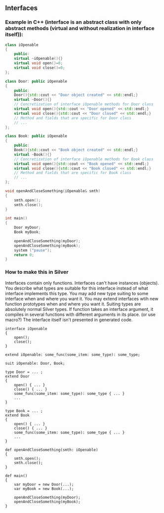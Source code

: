 ## Interfaces

### Example in C++ (interface is an abstract class with only abstract methods (virtual and without realization in interface itself)):

```cpp
class iOpenable
{
    public:
    virtual ~iOpenable(){}
    virtual void open()=0;
    virtual void close()=0;
};

class Door: public iOpenable
{
    public:
    Door(){std::cout << "Door object created" << std::endl;}
    virtual ~Door(){}
    // Concretization of interface iOpenable methods for Door class
    virtual void open(){std::cout << "Door opened" << std::endl;}
    virtual void close(){std::cout << "Door closed" << std::endl;}
    // Method and fields that are specific for Door class
    // ...
};

class Book: public iOpenable
{
    public:
    Book(){std::cout << "Book object created" << std::endl;}
    virtual ~Book(){}
    // Concretization of interface iOpenable methods for Book class
    virtual void open(){std::cout << "Book opened" << std::endl;}
    virtual void close(){std::cout << "Book closed" << std::endl;}
    // Method and fields that are specific for Book class
    // ...
};

void openAndCloseSomething(iOpenable& smth)
{
    smth.open();
    smth.close();
}

int main()
{
    Door myDoor;
    Book myBook;

    openAndCloseSomething(myDoor);
    openAndCloseSomething(myBook);
    system ("pause");
    return 0;
}
```

### How to make this in Silver

Interfaces contain only functions.
Interfaces can't have instances (objects).
You describe what types are suitable for this interface instead of what interface implements this type.
You may add new type suiting to some interface when and where you want it.
You may extend interfaces wtih new function prototypes when and where you want it.
Suiting types are absolutely normal Silver types.
If function takes an interface argument, it compiles in several functions with different arguments in its place. (or use macro?)
The interface itself isn't presented in generated code.

```
interface iOpenable
{
    open();
    close();
}

extend iOpenable: some_func(some_item: some_type): some_type;

suit iOpenable: Door, Book;

type Door = ... ;
extend Door
{
    open() { ... }
    close() { ... }
    some_func(some_item: some_type): some_type { ... }
    ...
}

type Book = ... ;
extend Book
{
    open() { ... }
    close() { ... }
    some_func(some_item: some_type): some_type { ... }
    ...
}

def openAndCloseSomething(smth: iOpenable)
{
    smth.open();
    smth.close();
}

def main()
{
    var myDoor = new Door(...);
    var myBook = new Book(...);

    openAndCloseSomething(myDoor);
    openAndCloseSomething(myBook);
}
```
